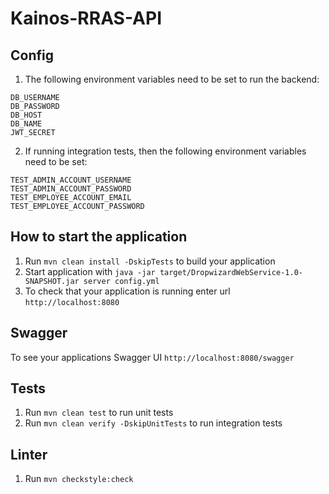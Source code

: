# Kainos-RRAS-API

Config
---
1. The following environment variables need to be set to run the backend:
```
DB_USERNAME
DB_PASSWORD
DB_HOST
DB_NAME
JWT_SECRET
```
2. If running integration tests, then the following environment variables need to be set:
```
TEST_ADMIN_ACCOUNT_USERNAME
TEST_ADMIN_ACCOUNT_PASSWORD
TEST_EMPLOYEE_ACCOUNT_EMAIL
TEST_EMPLOYEE_ACCOUNT_PASSWORD
```

How to start the application
---
1. Run `mvn clean install -DskipTests` to build your application
2. Start application with `java -jar target/DropwizardWebService-1.0-SNAPSHOT.jar server config.yml`
3. To check that your application is running enter url `http://localhost:8080`

Swagger
---
To see your applications Swagger UI `http://localhost:8080/swagger`

Tests
---
1. Run `mvn clean test` to run unit tests
2. Run `mvn clean verify -DskipUnitTests` to run integration tests

Linter
---
1. Run `mvn checkstyle:check`
